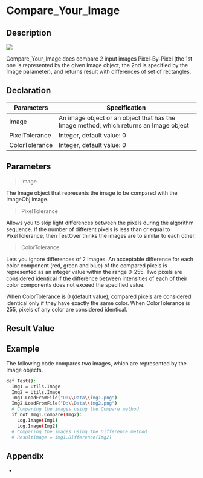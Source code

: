 # Compare_Your_Image
## Description

[![](https://avatars.mds.yandex.net/i?id=148223d166e235d7f51ed5a25dd3a583_sr-5680887-images-thumbs&n=13)](https://google.com)

Compare_Your_Image does compare 2 input images Pixel-By-Pixel (the 1st one is represented by the given Image object, the 2nd is specified by the Image parameter), and returns result with differences of set of rectangles.



## Declaration

| Parameters | Specification |
| ------ | ------ |
| Image | An image object or an object that has the Image method, which returns an Image object |
| PixelTolerance | Integer, default value: 0 |
| ColorTolerance | Integer, default value: 0 |

## Parameters

> Image

The Image object that represents the image to be compared with the ImageObj image.

> PixelTolerance

Allows you to skip light differences between the pixels during the algorithm sequence. If the number of different pixels is less than or equal to PixelTolerance, then TestOver thinks the images are to similar to each other.

> ColorTolerance

Lets you ignore differences of 2 images. An acceptable difference for each color component (red, green and blue) of the compared pixels is represented as an integer value within the range 0-255. Two pixels are considered identical if the difference between intensities of each of their color components does not exceed the specified value.

When ColorTolerance is 0 (default value), compared pixels are considered identical only if they have exactly the same color. When ColorTolerance is 255, pixels of any color are considered identical.

## Result Value



## Example
The following code compares two images, which are represented by the Image objects.
```sh
def Test():
  Img1 = Utils.Image
  Img2 = Utils.Image
  Img1.LoadFromFile("D:\\Data\\img1.png")
  Img2.LoadFromFile("D:\\Data\\img2.png")
  # Comparing the images using the Compare method
  if not Img1.Compare(Img2):
    Log.Image(Img1)
    Log.Image(Img2)
  # Comparing the images using the Difference method
  # ResultImage = Img1.Difference(Img2)

```
## Appendix
- 

